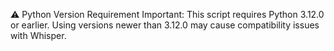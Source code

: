 ⚠️ Python Version Requirement
Important: This script requires Python 3.12.0 or earlier.
Using versions newer than 3.12.0 may cause compatibility issues with Whisper. 

